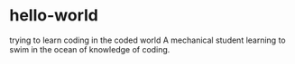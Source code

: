 # hello-world
trying to learn coding in the coded world
A mechanical student learning to swim in the ocean of knowledge of coding.
